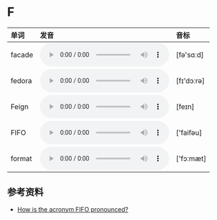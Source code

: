 
# F

| 单词  | 发音 | 音标 |
| :-- | :-- | :-- |
| facade | <audio :src="$withBase('/audio/facade.mp3')" controls="controls" controlslist="nodownload"></audio> | [fə'sɑːd] |
| fedora | <audio :src="$withBase('/audio/fedora.mp3')" controls="controls" controlslist="nodownload"></audio> | [fɪ'dɔːrə] |
| Feign | <audio :src="$withBase('/audio/Feign.mp3')" controls="controls" controlslist="nodownload"></audio> | [feɪn] |
| FIFO | <audio :src="$withBase('/audio/FIFO.mp3')" controls="controls" controlslist="nodownload"></audio> | ['faifəu] |
| format | <audio :src="$withBase('/audio/format.mp3')" controls="controls" controlslist="nodownload"></audio> | ['fɔːmæt] |

## 参考资料

- [How is the acronym FIFO pronounced?](https://www.quora.com/How-is-the-acronym-FIFO-pronounced)
